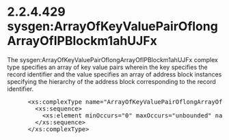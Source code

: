<html dir="LTR" xmlns:mshelp="http://msdn.microsoft.com/mshelp" xmlns:ddue="http://ddue.schemas.microsoft.com/authoring/2003/5" xmlns:xlink="http://www.w3.org/1999/xlink" xmlns:tool="http://www.microsoft.com/tooltip">
 <body>
 <div id="header">
 <h1 class="heading">2.2.4.429 sysgen:ArrayOfKeyValuePairOflongArrayOfIPBlockm1ahUJFx</h1>
 </div>
 <div id="mainSection">
 <div id="mainBody">
 <div id="allHistory" class="saveHistory"></div>
 <div id="sectionSection0" class="section" name="collapseableSection">
 

<p>The sysgen:ArrayOfKeyValuePairOflongArrayOfIPBlockm1ahUJFx
complex type specifies an array of key value pairs wherein the key specifies
the record identifier and the value specifies an array of address block
instances specifying the hierarchy of the address block corresponding to the
record identifier.</p>

<dl>
<dd>
<div><pre> &lt;xs:complexType name=&quot;ArrayOfKeyValuePairOflongArrayOfIPBlockm1ahUJFx&quot;&gt;
   &lt;xs:sequence&gt;
     &lt;xs:element minOccurs=&quot;0&quot; maxOccurs=&quot;unbounded&quot; name=&quot;KeyValuePairOflongArrayOfIPBlockm1ahUJFx&quot; type=&quot;sysgen:KeyValuePairOflongArrayOfIPBlockm1ahUJFx&quot; /&gt;
   &lt;/xs:sequence&gt;
 &lt;/xs:complexType&gt;
</pre></div>
</dd></dl>


 </div>
 </div>
 </div>
 </body>
</html>
